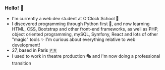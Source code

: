 ### Hello! 👋

- I'm currently a web dev student at O'Clock School :rocket:
- I discovered programming through Python first :snake:, and now learning HTML, CSS, Bootstrap and other front-end frameworks, as well as PHP, object oriented programming, mySQL, Symfony, React and lots of other "magic" tools :sparkles: I'm curious about everything relative to web development!
- 27, based in Paris :fr:
- I used to work in theatre production :performing_arts: and I'm now doing a professional transition


<!--
**SoleneLivran/SoleneLivran** is a ✨ _special_ ✨ repository because its `README.md` (this file) appears on your GitHub profile.

Here are some ideas to get you started:

- 🔭 I’m currently working on ...
- 🌱 I’m currently learning ...
- 👯 I’m looking to collaborate on ...
- 🤔 I’m looking for help with ...
- 💬 Ask me about ...
- 📫 How to reach me: ...
- 😄 Pronouns: ...
- ⚡ Fun fact: ...
-->
